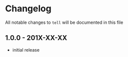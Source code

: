 # Changelog

All notable changes to `tell` will be documented in this file

## 1.0.0 - 201X-XX-XX

- initial release

